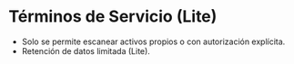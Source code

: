 # Términos de Servicio (Lite)
- Solo se permite escanear activos propios o con autorización explícita.
- Retención de datos limitada (Lite).